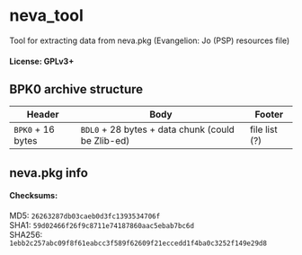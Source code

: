 # neva_tool
Tool for extracting data from neva.pkg (Evangelion: Jo (PSP) resources file)
#### License: GPLv3+
## BPK0 archive structure
Header           | Body                                            | Footer
-----------------|-------------------------------------------------|-------
`BPK0` + 16 bytes|`BDL0` + 28 bytes + data chunk (could be Zlib-ed)|file list (?)
## neva.pkg info
#### Checksums:
MD5:    `26263287db03caeb0d3fc1393534706f`  
SHA1:   `59d02466f26f9c8711e74187860aac5ebab7bc6d`  
SHA256: `1ebb2c257abc09f8f61eabcc3f589f62609f21eccedd1f4ba0c3252f149e29d8`  
